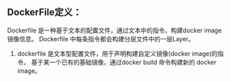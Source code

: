 ## DockerFile定义：

Dockerfile 是一种基于文本的配置文件，通过文本中的指令，构建docker image镜像信息。
Dockerfile 中每条指令都会构建分层文件中的一层Layer。

1. dockerfile 是文本型配置文件，用于声明构建自定义镜像(docker image)的指令，
基于某一个已有的基础镜像，通过docker build 命令构建新的 docker image。

